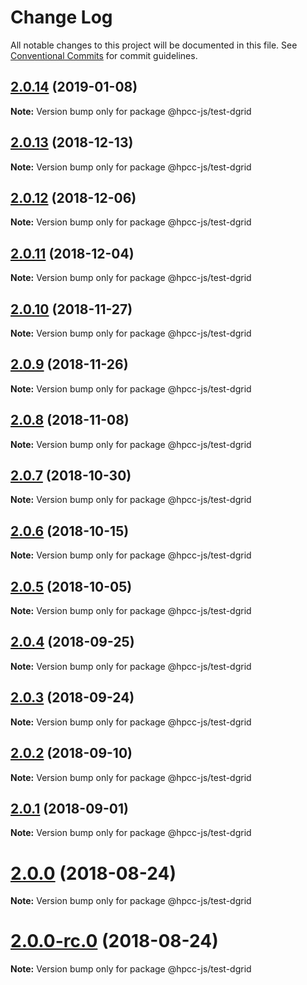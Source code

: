# Change Log

All notable changes to this project will be documented in this file.
See [Conventional Commits](https://conventionalcommits.org) for commit guidelines.

## [2.0.14](https://github.com/GordonSmith/Visualization/compare/@hpcc-js/test-dgrid@2.0.13...@hpcc-js/test-dgrid@2.0.14) (2019-01-08)

**Note:** Version bump only for package @hpcc-js/test-dgrid






## [2.0.13](https://github.com/GordonSmith/Visualization/compare/@hpcc-js/test-dgrid@2.0.12...@hpcc-js/test-dgrid@2.0.13) (2018-12-13)

**Note:** Version bump only for package @hpcc-js/test-dgrid






## [2.0.12](https://github.com/GordonSmith/Visualization/compare/@hpcc-js/test-dgrid@2.0.11...@hpcc-js/test-dgrid@2.0.12) (2018-12-06)

**Note:** Version bump only for package @hpcc-js/test-dgrid






## [2.0.11](https://github.com/GordonSmith/Visualization/compare/@hpcc-js/test-dgrid@2.0.10...@hpcc-js/test-dgrid@2.0.11) (2018-12-04)

**Note:** Version bump only for package @hpcc-js/test-dgrid






## [2.0.10](https://github.com/GordonSmith/Visualization/compare/@hpcc-js/test-dgrid@2.0.9...@hpcc-js/test-dgrid@2.0.10) (2018-11-27)

**Note:** Version bump only for package @hpcc-js/test-dgrid






<a name="2.0.9"></a>
## [2.0.9](https://github.com/GordonSmith/Visualization/compare/@hpcc-js/test-dgrid@2.0.8...@hpcc-js/test-dgrid@2.0.9) (2018-11-26)

**Note:** Version bump only for package @hpcc-js/test-dgrid





<a name="2.0.8"></a>
## [2.0.8](https://github.com/GordonSmith/Visualization/compare/@hpcc-js/test-dgrid@2.0.7...@hpcc-js/test-dgrid@2.0.8) (2018-11-08)

**Note:** Version bump only for package @hpcc-js/test-dgrid





<a name="2.0.7"></a>
## [2.0.7](https://github.com/GordonSmith/Visualization/compare/@hpcc-js/test-dgrid@2.0.6...@hpcc-js/test-dgrid@2.0.7) (2018-10-30)

**Note:** Version bump only for package @hpcc-js/test-dgrid





<a name="2.0.6"></a>
## [2.0.6](https://github.com/GordonSmith/Visualization/compare/@hpcc-js/test-dgrid@2.0.5...@hpcc-js/test-dgrid@2.0.6) (2018-10-15)

**Note:** Version bump only for package @hpcc-js/test-dgrid





<a name="2.0.5"></a>
## [2.0.5](https://github.com/GordonSmith/Visualization/compare/@hpcc-js/test-dgrid@2.0.4...@hpcc-js/test-dgrid@2.0.5) (2018-10-05)

**Note:** Version bump only for package @hpcc-js/test-dgrid





<a name="2.0.4"></a>
## [2.0.4](https://github.com/GordonSmith/Visualization/compare/@hpcc-js/test-dgrid@2.0.3...@hpcc-js/test-dgrid@2.0.4) (2018-09-25)

**Note:** Version bump only for package @hpcc-js/test-dgrid





<a name="2.0.3"></a>
## [2.0.3](https://github.com/GordonSmith/Visualization/compare/@hpcc-js/test-dgrid@2.0.2...@hpcc-js/test-dgrid@2.0.3) (2018-09-24)

**Note:** Version bump only for package @hpcc-js/test-dgrid





<a name="2.0.2"></a>
## [2.0.2](https://github.com/GordonSmith/Visualization/compare/@hpcc-js/test-dgrid@2.0.1...@hpcc-js/test-dgrid@2.0.2) (2018-09-10)

**Note:** Version bump only for package @hpcc-js/test-dgrid





<a name="2.0.1"></a>
## [2.0.1](https://github.com/GordonSmith/Visualization/compare/@hpcc-js/test-dgrid@2.0.0...@hpcc-js/test-dgrid@2.0.1) (2018-09-01)

**Note:** Version bump only for package @hpcc-js/test-dgrid





<a name="2.0.0"></a>
# [2.0.0](https://github.com/GordonSmith/Visualization/compare/@hpcc-js/test-dgrid@0.0.59...@hpcc-js/test-dgrid@2.0.0) (2018-08-24)

**Note:** Version bump only for package @hpcc-js/test-dgrid





<a name="2.0.0-rc.0"></a>
# [2.0.0-rc.0](https://github.com/GordonSmith/Visualization/compare/@hpcc-js/test-dgrid@0.0.59...@hpcc-js/test-dgrid@2.0.0-rc.0) (2018-08-24)

**Note:** Version bump only for package @hpcc-js/test-dgrid
